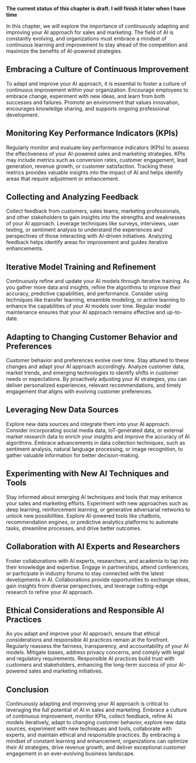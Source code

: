 **The current status of this chapter is draft. I will finish it later when I have time**

In this chapter, we will explore the importance of continuously adapting and improving your AI approach for sales and marketing. The field of AI is constantly evolving, and organizations must embrace a mindset of continuous learning and improvement to stay ahead of the competition and maximize the benefits of AI-powered strategies.

Embracing a Culture of Continuous Improvement
---------------------------------------------

To adapt and improve your AI approach, it is essential to foster a culture of continuous improvement within your organization. Encourage employees to embrace change, experiment with new ideas, and learn from both successes and failures. Promote an environment that values innovation, encourages knowledge sharing, and supports ongoing professional development.

Monitoring Key Performance Indicators (KPIs)
--------------------------------------------

Regularly monitor and evaluate key performance indicators (KPIs) to assess the effectiveness of your AI-powered sales and marketing strategies. KPIs may include metrics such as conversion rates, customer engagement, lead generation, revenue growth, or customer satisfaction. Tracking these metrics provides valuable insights into the impact of AI and helps identify areas that require adjustment or enhancement.

Collecting and Analyzing Feedback
---------------------------------

Collect feedback from customers, sales teams, marketing professionals, and other stakeholders to gain insights into the strengths and weaknesses of your AI approach. Leverage techniques like surveys, interviews, user testing, or sentiment analysis to understand the experiences and perspectives of those interacting with AI-driven initiatives. Analyzing feedback helps identify areas for improvement and guides iterative enhancements.

Iterative Model Training and Refinement
---------------------------------------

Continuously refine and update your AI models through iterative training. As you gather more data and insights, refine the algorithms to improve their accuracy, predictive capabilities, and performance. Consider using techniques like transfer learning, ensemble modeling, or active learning to enhance the capabilities of your AI models over time. Regular model maintenance ensures that your AI approach remains effective and up-to-date.

Adapting to Changing Customer Behavior and Preferences
------------------------------------------------------

Customer behavior and preferences evolve over time. Stay attuned to these changes and adapt your AI approach accordingly. Analyze customer data, market trends, and emerging technologies to identify shifts in customer needs or expectations. By proactively adjusting your AI strategies, you can deliver personalized experiences, relevant recommendations, and timely engagement that aligns with evolving customer preferences.

Leveraging New Data Sources
---------------------------

Explore new data sources and integrate them into your AI approach. Consider incorporating social media data, IoT-generated data, or external market research data to enrich your insights and improve the accuracy of AI algorithms. Embrace advancements in data collection techniques, such as sentiment analysis, natural language processing, or image recognition, to gather valuable information for better decision-making.

Experimenting with New AI Techniques and Tools
----------------------------------------------

Stay informed about emerging AI techniques and tools that may enhance your sales and marketing efforts. Experiment with new approaches such as deep learning, reinforcement learning, or generative adversarial networks to unlock new possibilities. Explore AI-powered tools like chatbots, recommendation engines, or predictive analytics platforms to automate tasks, streamline processes, and drive better outcomes.

Collaboration with AI Experts and Researchers
---------------------------------------------

Foster collaborations with AI experts, researchers, and academia to tap into their knowledge and expertise. Engage in partnerships, attend conferences, or participate in industry forums to stay connected with the latest developments in AI. Collaborations provide opportunities to exchange ideas, gain insights from diverse perspectives, and leverage cutting-edge research to refine your AI approach.

Ethical Considerations and Responsible AI Practices
---------------------------------------------------

As you adapt and improve your AI approach, ensure that ethical considerations and responsible AI practices remain at the forefront. Regularly reassess the fairness, transparency, and accountability of your AI models. Mitigate biases, address privacy concerns, and comply with legal and regulatory requirements. Responsible AI practices build trust with customers and stakeholders, enhancing the long-term success of your AI-powered sales and marketing initiatives.

Conclusion
----------

Continuously adapting and improving your AI approach is critical to leveraging the full potential of AI in sales and marketing. Embrace a culture of continuous improvement, monitor KPIs, collect feedback, refine AI models iteratively, adapt to changing customer behavior, explore new data sources, experiment with new techniques and tools, collaborate with experts, and maintain ethical and responsible practices. By embracing a mindset of constant learning and enhancement, organizations can optimize their AI strategies, drive revenue growth, and deliver exceptional customer engagement in an ever-evolving business landscape.
